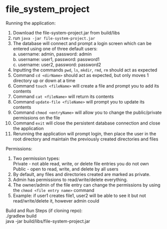 # file_system_project

Running the application:
1. Download the file-system-project.jar from build/libs
2. run `java -jar file-system-project.jar`
3. The database will connect and prompt a login screen which can be entered using one of three default users:<br />
    a. username: admin, password: admin<br />
    b. username: user1, password: password1<br />
    c. username: user2, password: password2
4. Inputting the commands `pwd`, `ls`, `mkdir`, `rmd`, `rm` should act as expected
5. Command `cd <dirName>` should act as expected, but only moves 1 directory up or down at a time
6. Command `touch <fileName>` will create a file and prompt you to add its contents
7. Command `cat <fileName>` will return its contents
8. Command `update-file <fileName>` will prompt you to update its contents
9. Command `chmod <entryName>` will allow you to change the public/private permissions on the file
10. Command `exit` will close the persistent database connection and close the application
11. Rerunning the application will prompt login, then place the user in the root directory and maintain the previously created directories and files

Permissions:
1. Two permission types:<br />
    Private - not able read, write, or delete file entries you do not own<br />
    Public - open to read, write, and delete by all users
2. By default, any files and directories created are marked as private.
3. Admin has permissions to read/write/delete everything.
4. The owner/admin of the file entry can change the permissions by using the `chmod <file entry name>` command
5. Example: if user1 creates file1, user2 will be able to see it but not read/write/delete it, however admin could


Build and Run Steps (if cloning repo):
<br>
./gradlew build
<br>
java -jar build/libs/file-system-project.jar
